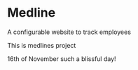 # Medline
A configurable website to track employees

This is medlines project 

16th of November such a blissful day! 